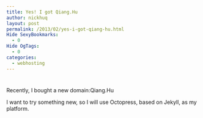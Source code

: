 ```yaml
---
title: Yes! I got Qiang.Hu
author: nickhuq
layout: post
permalink: /2013/02/yes-i-got-qiang-hu.html
Hide SexyBookmarks:
  - 0
Hide OgTags:
  - 0
categories:
  - webhosting
---
```

# 

Recently, I bought a new domain:Qiang.Hu

I want to try something new, so I will use Octopress, based on Jekyll, as my platform.